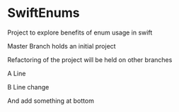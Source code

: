 # SwiftEnums
Project to explore benefits of enum usage in swift

Master Branch holds an initial project

Refactoring of the project will be held on other branches

A Line

B Line change


And add something at bottom

